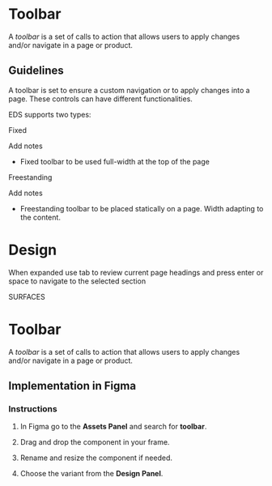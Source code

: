 # Toolbar

A _toolbar_ is a set of calls to action that allows users to apply changes and/or navigate in a page or product.

## Guidelines

A toolbar is set to ensure a custom navigation or to apply changes into a page. These controls can have different functionalities.

EDS supports two types:

Fixed

Add notes

-   Fixed toolbar to be used full-width at the top of the page

  

Freestanding

Add notes

-   Freestanding toolbar to be placed statically on a page. Width adapting to the content.



# Design

When expanded use tab to review current page headings and press enter or space to navigate to the selected section

SURFACES

# Toolbar

A _toolbar_ is a set of calls to action that allows users to apply changes and/or navigate in a page or product.

## Implementation in Figma

### Instructions

1.  In Figma go to the **Assets Panel** and search for **toolbar**.
    
2.  Drag and drop the component in your frame.
    
3.  Rename and resize the component if needed.
    
4.  Choose the variant from the **Design Panel**.